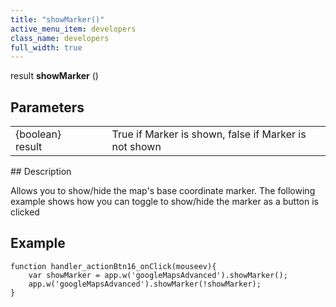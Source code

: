 ```yaml
---
title: "showMarker()"
active_menu_item: developers
class_name: developers
full_width: true
---
```



result **showMarker** ()

## Parameters

<table>
<tr>
<td width="169">
{boolean} result

</td>
<td width="17">
</td>
<td width="694">
True if Marker is shown, false if Marker is not shown

</td>
</tr>
</table>
## Description

Allows you to show/hide the map's base coordinate marker. The following example shows how you can toggle to show/hide the marker as a button is clicked

## Example

    function handler_actionBtn16_onClick(mouseev){
        var showMarker = app.w('googleMapsAdvanced').showMarker();
        app.w('googleMapsAdvanced').showMarker(!showMarker);
    }
     
   

